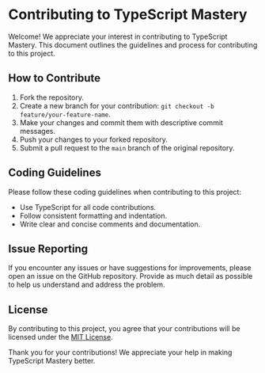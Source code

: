 # Contributing to TypeScript Mastery

Welcome! We appreciate your interest in contributing to TypeScript Mastery. This document outlines the guidelines and process for contributing to this project.

## How to Contribute

1. Fork the repository.
2. Create a new branch for your contribution: `git checkout -b feature/your-feature-name`.
3. Make your changes and commit them with descriptive commit messages.
4. Push your changes to your forked repository.
5. Submit a pull request to the `main` branch of the original repository.

## Coding Guidelines

Please follow these coding guidelines when contributing to this project:

- Use TypeScript for all code contributions.
- Follow consistent formatting and indentation.
- Write clear and concise comments and documentation.

## Issue Reporting

If you encounter any issues or have suggestions for improvements, please open an issue on the GitHub repository. Provide as much detail as possible to help us understand and address the problem.

## License

By contributing to this project, you agree that your contributions will be licensed under the [MIT License](link-to-license.md).

Thank you for your contributions! We appreciate your help in making TypeScript Mastery better.

